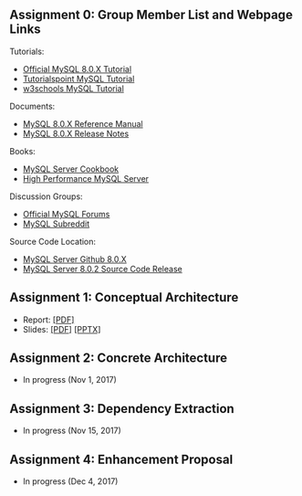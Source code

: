 ## Assignment 0: Group Member List and Webpage Links

Tutorials:
- [Official MySQL 8.0.X Tutorial](https://dev.mysql.com/doc/refman/8.0/en/tutorial.html)
- [Tutorialspoint MySQL Tutorial](https://www.tutorialspoint.com/mysql/)
- [w3schools MySQL Tutorial](https://www.w3schools.com/sql/)

Documents:
- [MySQL 8.0.X Reference Manual](https://dev.mysql.com/doc/refman/8.0/en/)
- [MySQL 8.0.X Release Notes](https://dev.mysql.com/doc/relnotes/mysql/8.0/en/)

Books:
- [MySQL Server Cookbook](http://shop.oreilly.com/product/0636920032274.do)
- [High Performance MySQL Server](http://shop.oreilly.com/product/0636920022343.do)

Discussion Groups:
- [Official MySQL Forums](https://forums.mysql.com/)
- [MySQL Subreddit](https://www.reddit.com/r/mysql/)

Source Code Location:
- [MySQL Server Github 8.0.X](https://github.com/mysql/mysql-server/tree/8.0)
- [MySQL Server 8.0.2 Source Code Release](https://github.com/mysql/mysql-server/releases/tag/mysql-8.0.2)

## Assignment 1: Conceptual Architecture

- Report: [[PDF]](https://github.com/azkevin/EECS4314/blob/master/A1/EECS4314%20A1%20Report%20(TabsVsSpaces).pdf)
- Slides: [[PDF]](https://github.com/azkevin/EECS4314/blob/master/Slides/EECS4314%20A1%20Slides.pdf) [[PPTX]](https://github.com/azkevin/EECS4314/blob/master/Slides/EECS4314%20A1%20Slides.pptx)

## Assignment 2: Concrete Architecture

- In progress (Nov 1, 2017)

## Assignment 3: Dependency Extraction

- In progress (Nov 15, 2017)

## Assignment 4: Enhancement Proposal

- In progress (Dec 4, 2017)
